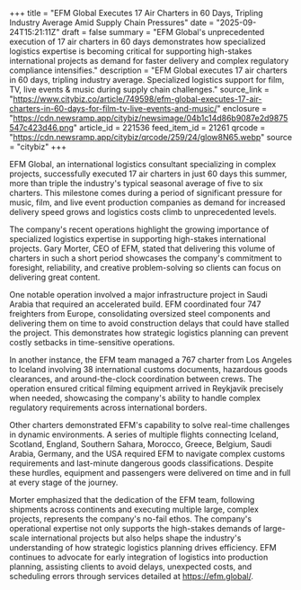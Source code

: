 +++
title = "EFM Global Executes 17 Air Charters in 60 Days, Tripling Industry Average Amid Supply Chain Pressures"
date = "2025-09-24T15:21:11Z"
draft = false
summary = "EFM Global's unprecedented execution of 17 air charters in 60 days demonstrates how specialized logistics expertise is becoming critical for supporting high-stakes international projects as demand for faster delivery and complex regulatory compliance intensifies."
description = "EFM Global executes 17 air charters in 60 days, tripling industry average. Specialized logistics support for film, TV, live events & music during supply chain challenges."
source_link = "https://www.citybiz.co/article/749598/efm-global-executes-17-air-charters-in-60-days-for-film-tv-live-events-and-music/"
enclosure = "https://cdn.newsramp.app/citybiz/newsimage/04b1c14d86b9087e2d9875547c423d46.png"
article_id = 221536
feed_item_id = 21261
qrcode = "https://cdn.newsramp.app/citybiz/qrcode/259/24/glow8N65.webp"
source = "citybiz"
+++

<p>EFM Global, an international logistics consultant specializing in complex projects, successfully executed 17 air charters in just 60 days this summer, more than triple the industry's typical seasonal average of five to six charters. This milestone comes during a period of significant pressure for music, film, and live event production companies as demand for increased delivery speed grows and logistics costs climb to unprecedented levels.</p><p>The company's recent operations highlight the growing importance of specialized logistics expertise in supporting high-stakes international projects. Gary Morter, CEO of EFM, stated that delivering this volume of charters in such a short period showcases the company's commitment to foresight, reliability, and creative problem-solving so clients can focus on delivering great content.</p><p>One notable operation involved a major infrastructure project in Saudi Arabia that required an accelerated build. EFM coordinated four 747 freighters from Europe, consolidating oversized steel components and delivering them on time to avoid construction delays that could have stalled the project. This demonstrates how strategic logistics planning can prevent costly setbacks in time-sensitive operations.</p><p>In another instance, the EFM team managed a 767 charter from Los Angeles to Iceland involving 38 international customs documents, hazardous goods clearances, and around-the-clock coordination between crews. The operation ensured critical filming equipment arrived in Reykjavik precisely when needed, showcasing the company's ability to handle complex regulatory requirements across international borders.</p><p>Other charters demonstrated EFM's capability to solve real-time challenges in dynamic environments. A series of multiple flights connecting Iceland, Scotland, England, Southern Sahara, Morocco, Greece, Belgium, Saudi Arabia, Germany, and the USA required EFM to navigate complex customs requirements and last-minute dangerous goods classifications. Despite these hurdles, equipment and passengers were delivered on time and in full at every stage of the journey.</p><p>Morter emphasized that the dedication of the EFM team, following shipments across continents and executing multiple large, complex projects, represents the company's no-fail ethos. The company's operational expertise not only supports the high-stakes demands of large-scale international projects but also helps shape the industry's understanding of how strategic logistics planning drives efficiency. EFM continues to advocate for early integration of logistics into production planning, assisting clients to avoid delays, unexpected costs, and scheduling errors through services detailed at <a href="https://efm.global/" rel="nofollow" target="_blank">https://efm.global/</a>.</p>
